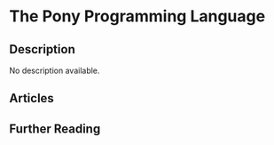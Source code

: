 # The Pony Programming Language

## Description

No description available.

## Articles

## Further Reading